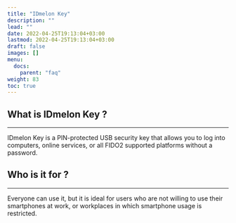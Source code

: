 ```yaml
---
title: "IDmelon Key"
description: ""
lead: ""
date: 2022-04-25T19:13:04+03:00
lastmod: 2022-04-25T19:13:04+03:00
draft: false
images: []
menu:
  docs:
    parent: "faq"
weight: 83
toc: true
---
```


## What is IDmelon Key ?

<hr class="hr-line">

IDmelon Key is a PIN-protected USB security key that allows you to log into computers, online services, or all FIDO2 supported platforms without a password.

## Who is it for ?

<hr class="hr-line">

Everyone can use it, but it is ideal for users who are not willing to use their smartphones at work, or workplaces in which smartphone usage is restricted.
